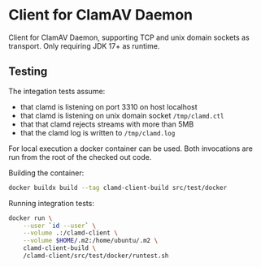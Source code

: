 Client for ClamAV Daemon
========================

Client for ClamAV Daemon, supporting TCP and unix domain sockets as transport.
Only requiring JDK 17+ as runtime.

Testing
-------

The integation tests assume:

- that clamd is listening on port 3310 on host localhost
- that clamd is listening on unix domain socket `/tmp/clamd.ctl`
- that that clamd rejects streams with more than 5MB
- that the clamd log is written to `/tmp/clamd.log`

For local execution a docker container can be used. Both invocations are run
from the root of the checked out code.

Building the container:

```bash
docker buildx build --tag clamd-client-build src/test/docker
```

Running integration tests:

```bash
docker run \
    --user `id --user` \
    --volume .:/clamd-client \
    --volume $HOME/.m2:/home/ubuntu/.m2 \
    clamd-client-build \
    /clamd-client/src/test/docker/runtest.sh
```